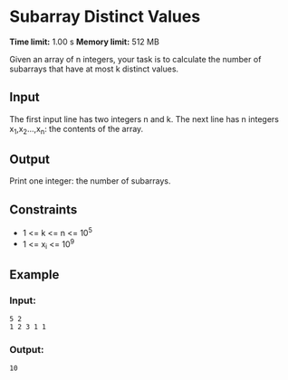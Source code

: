 # Subarray Distinct Values
**Time limit:** 1.00 s **Memory limit:** 512 MB  

Given an array of n integers, your task is to calculate the number of subarrays that have at most k distinct values. 

## Input  

The first input line has two integers n and k.
The next line has n integers x<sub>1</sub>,x<sub>2</sub>...,x<sub>n</sub>: the contents of the array.

## Output

Print one integer: the number of subarrays.  

## Constraints
- 1 <= k <= n <= 10<sup>5</sup>
- 1 <= x<sub>i</sub> <= 10<sup>9</sup>
  

## Example
### Input:
```
5 2
1 2 3 1 1
```
### Output:
```
10
```